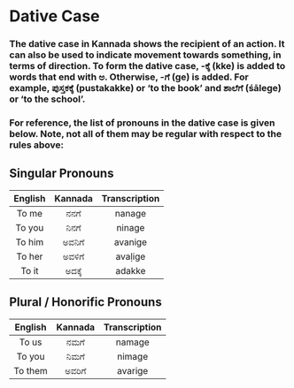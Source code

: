 # Dative Case

### The dative case in Kannada shows the recipient of an action. It can also be used to indicate movement towards something, in terms of direction. To form the dative case, -ಕ್ಕೆ (kke) is added to words that end with ಅ. Otherwise, -ಗೆ (ge) is added. For example, ಪುಸ್ತಕಕ್ಕೆ (pustakakke) or ‘to the book’ and ಶಾಲೆಗೆ (śālege) or ‘to the school’.

### For reference, the list of pronouns in the dative case is given below. Note, not all of them may be regular with respect to the rules above:

## Singular Pronouns

| English | Kannada | Transcription |
|:-------:|:-------:|:-------------:|
|  To me  |  ನನಗೆ   |    nanage     |
| To you  |  ನಿನಗೆ  |    ninage     |
| To him  | ಅವನಿಗೆ  |    avanige    |
| To her  | ಅವಳಿಗೆ  |    avaḷige    |
|  To it  | ಅದಕ್ಕೆ  |    adakke     |

## Plural / Honorific Pronouns

| English | Kannada | Transcription |
|:-------:|:-------:|:-------------:|
|  To us  |  ನಮಗೆ   |    namage     |
| To you  |  ನಿಮಗೆ  |    nimage     |
| To them | ಅವರಿಗೆ  |    avarige    |
